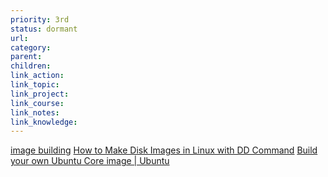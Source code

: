```yaml
---
priority: 3rd
status: dormant
url: 
category: 
parent: 
children: 
link_action: 
link_topic: 
link_project: 
link_course: 
link_notes: 
link_knowledge: 
---
```


[image building](https://ubuntu.com/c/docs/image-building)
[How to Make Disk Images in Linux with DD Command](https://linuxhint.com/make-disk-images-dd-command-linux/)
[Build your own Ubuntu Core image | Ubuntu](https://ubuntu.com/core/docs/quick-start)